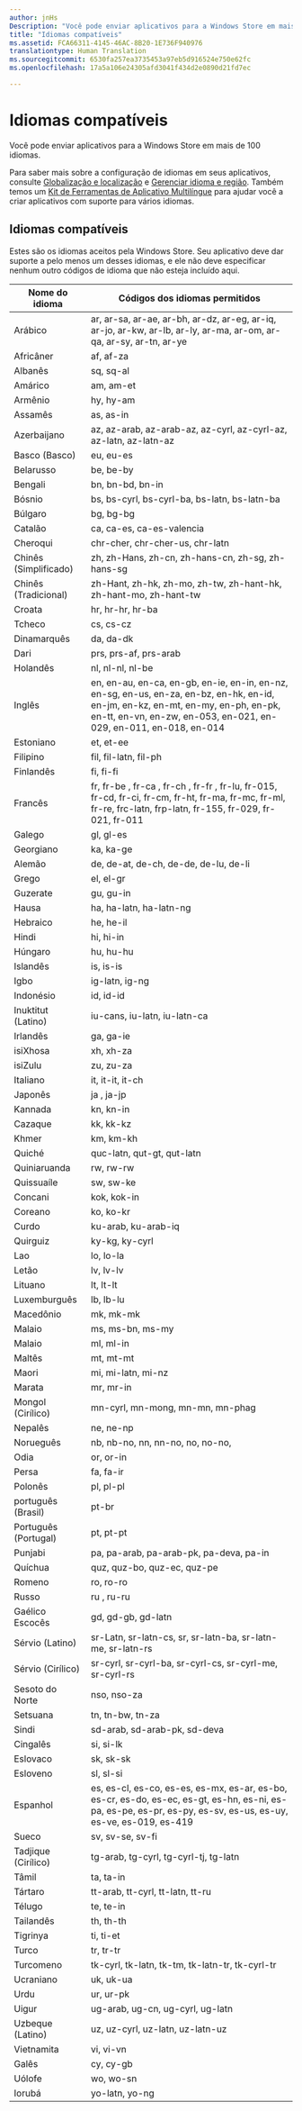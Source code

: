 ```yaml
---
author: jnHs
Description: "Você pode enviar aplicativos para a Windows Store em mais de 100 idiomas."
title: "Idiomas compatíveis"
ms.assetid: FCA66311-4145-46AC-8B20-1E736F940976
translationtype: Human Translation
ms.sourcegitcommit: 6530fa257ea3735453a97eb5d916524e750e62fc
ms.openlocfilehash: 17a5a106e24305afd3041f434d2e0890d21fd7ec

---
```


# Idiomas compatíveis


Você pode enviar aplicativos para a Windows Store em mais de 100 idiomas.

Para saber mais sobre a configuração de idiomas em seus aplicativos, consulte [Globalização e localização](../globalizing/globalizing-portal.md) e [Gerenciar idioma e região](../globalizing/manage-language-and-region.md). Também temos um [Kit de Ferramentas de Aplicativo Multilíngue](https://msdn.microsoft.com/library/windows/apps/xaml/jj572370) para ajudar você a criar aplicativos com suporte para vários idiomas.

## Idiomas compatíveis


Estes são os idiomas aceitos pela Windows Store. Seu aplicativo deve dar suporte a pelo menos um desses idiomas, e ele não deve especificar nenhum outro códigos de idioma que não esteja incluído aqui.

| Nome do idioma         | Códigos dos idiomas permitidos                                                                                                                                                                              |
|-----------------------|-------------------------------------------------------------------------------------------------------------------------------------------------------------------------------------------------------|
| Arábico                | ar, ar-sa, ar-ae, ar-bh, ar-dz, ar-eg, ar-iq, ar-jo, ar-kw, ar-lb, ar-ly, ar-ma, ar-om, ar-qa, ar-sy, ar-tn, ar-ye                                                                                    |
| Africâner             | af, af-za                                                                                                                                                                                             |
| Albanês              | sq, sq-al                                                                                                                                                                                             |
| Amárico               | am, am-et                                                                                                                                                                                             |
| Armênio              | hy, hy-am                                                                                                                                                                                             |
| Assamês              | as, as-in                                                                                                                                                                                             |
| Azerbaijano           | az, az-arab, az-arab-az, az-cyrl, az-cyrl-az, az-latn, az-latn-az                                                                                                                                     |
| Basco (Basco)       | eu, eu-es                                                                                                                                                                                             |
| Belarusso            | be, be-by                                                                                                                                                                                             |
| Bengali                | bn, bn-bd, bn-in                                                                                                                                                                                      |
| Bósnio               | bs, bs-cyrl, bs-cyrl-ba, bs-latn, bs-latn-ba                                                                                                                                                          |
| Búlgaro             | bg, bg-bg                                                                                                                                                                                             |
| Catalão               | ca, ca-es, ca-es-valencia                                                                                                                                                                             |
| Cheroqui              | chr-cher, chr-cher-us, chr-latn                                                                                                                                                                       |
| Chinês (Simplificado)  | zh, zh-Hans, zh-cn, zh-hans-cn, zh-sg, zh-hans-sg                                                                                                                                                     |
| Chinês (Tradicional) | zh-Hant, zh-hk, zh-mo, zh-tw, zh-hant-hk, zh-hant-mo, zh-hant-tw                                                                                                                                      |
| Croata              | hr, hr-hr, hr-ba                                                                                                                                                                                      |
| Tcheco                 | cs, cs-cz                                                                                                                                                                                             |
| Dinamarquês                | da, da-dk                                                                                                                                                                                             |
| Dari                  | prs, prs-af, prs-arab                                                                                                                                                                                 |
| Holandês                 | nl, nl-nl, nl-be                                                                                                                                                                                      |
| Inglês               | en, en-au, en-ca, en-gb, en-ie, en-in, en-nz, en-sg, en-us, en-za, en-bz, en-hk, en-id, en-jm, en-kz, en-mt, en-my, en-ph, en-pk, en-tt, en-vn, en-zw, en-053, en-021, en-029, en-011, en-018, en-014 |
| Estoniano              | et, et-ee                                                                                                                                                                                             |
| Filipino              | fil, fil-latn, fil-ph                                                                                                                                                                                 |
| Finlandês               | fi, fi-fi                                                                                                                                                                                             |
| Francês                | fr, fr-be , fr-ca , fr-ch , fr-fr , fr-lu, fr-015, fr-cd, fr-ci, fr-cm, fr-ht, fr-ma, fr-mc, fr-ml, fr-re, frc-latn, frp-latn, fr-155, fr-029, fr-021, fr-011                                         |
| Galego              | gl, gl-es                                                                                                                                                                                             |
| Georgiano              | ka, ka-ge                                                                                                                                                                                             |
| Alemão                | de, de-at, de-ch, de-de, de-lu, de-li                                                                                                                                                                 |
| Grego                 | el, el-gr                                                                                                                                                                                             |
| Guzerate              | gu, gu-in                                                                                                                                                                                             |
| Hausa                 | ha, ha-latn, ha-latn-ng                                                                                                                                                                               |
| Hebraico                | he, he-il                                                                                                                                                                                             |
| Hindi                 | hi, hi-in                                                                                                                                                                                             |
| Húngaro             | hu, hu-hu                                                                                                                                                                                             |
| Islandês             | is, is-is                                                                                                                                                                                             |
| Igbo                  | ig-latn, ig-ng                                                                                                                                                                                        |
| Indonésio            | id, id-id                                                                                                                                                                                             |
| Inuktitut (Latino)     | iu-cans, iu-latn, iu-latn-ca                                                                                                                                                                          |
| Irlandês                 | ga, ga-ie                                                                                                                                                                                             |
| isiXhosa              | xh, xh-za                                                                                                                                                                                             |
| isiZulu               | zu, zu-za                                                                                                                                                                                             |
| Italiano               | it, it-it, it-ch                                                                                                                                                                                      |
| Japonês              | ja , ja-jp                                                                                                                                                                                            |
| Kannada               | kn, kn-in                                                                                                                                                                                             |
| Cazaque                | kk, kk-kz                                                                                                                                                                                             |
| Khmer                 | km, km-kh                                                                                                                                                                                             |
| Quiché               | quc-latn, qut-gt, qut-latn                                                                                                                                                                            |
| Quiniaruanda           | rw, rw-rw                                                                                                                                                                                             |
| Quissuaíle             | sw, sw-ke                                                                                                                                                                                             |
| Concani               | kok, kok-in                                                                                                                                                                                           |
| Coreano                | ko, ko-kr                                                                                                                                                                                             |
| Curdo               | ku-arab, ku-arab-iq                                                                                                                                                                                   |
| Quirguiz                | ky-kg, ky-cyrl                                                                                                                                                                                        |
| Lao                   | lo, lo-la                                                                                                                                                                                             |
| Letão               | lv, lv-lv                                                                                                                                                                                             |
| Lituano            | lt, lt-lt                                                                                                                                                                                             |
| Luxemburguês         | lb, lb-lu                                                                                                                                                                                             |
| Macedônio            | mk, mk-mk                                                                                                                                                                                             |
| Malaio                 | ms, ms-bn, ms-my                                                                                                                                                                                      |
| Malaio             | ml, ml-in                                                                                                                                                                                             |
| Maltês               | mt, mt-mt                                                                                                                                                                                             |
| Maori                 | mi, mi-latn, mi-nz                                                                                                                                                                                    |
| Marata               | mr, mr-in                                                                                                                                                                                             |
| Mongol (Cirílico)  | mn-cyrl, mn-mong, mn-mn, mn-phag                                                                                                                                                                      |
| Nepalês                | ne, ne-np                                                                                                                                                                                             |
| Norueguês             | nb, nb-no, nn, nn-no, no, no-no,                                                                                                                                                                      |
| Odia                  | or, or-in                                                                                                                                                                                             |
| Persa               | fa, fa-ir                                                                                                                                                                                             |
| Polonês                | pl, pl-pl                                                                                                                                                                                             |
| português (Brasil)   | pt-br                                                                                                                                                                                                 |
| Português (Portugal) | pt, pt-pt                                                                                                                                                                                             |
| Punjabi               | pa, pa-arab, pa-arab-pk, pa-deva, pa-in                                                                                                                                                               |
| Quíchua               | quz, quz-bo, quz-ec, quz-pe                                                                                                                                                                           |
| Romeno              | ro, ro-ro                                                                                                                                                                                             |
| Russo               | ru , ru-ru                                                                                                                                                                                            |
| Gaélico Escocês       | gd, gd-gb, gd-latn                                                                                                                                                                                        |
| Sérvio (Latino)       | sr-Latn, sr-latn-cs, sr, sr-latn-ba, sr-latn-me, sr-latn-rs                                                                                                                                           |
| Sérvio (Cirílico)    | sr-cyrl, sr-cyrl-ba, sr-cyrl-cs, sr-cyrl-me, sr-cyrl-rs                                                                                                                                               |
| Sesoto do Norte      | nso, nso-za                                                                                                                                                                                           |
| Setsuana              | tn, tn-bw, tn-za                                                                                                                                                                                      |
| Sindi                | sd-arab, sd-arab-pk, sd-deva                                                                                                                                                                          |
| Cingalês               | si, si-lk                                                                                                                                                                                             |
| Eslovaco                | sk, sk-sk                                                                                                                                                                                             |
| Esloveno             | sl, sl-si                                                                                                                                                                                             |
| Espanhol               | es, es-cl, es-co, es-es, es-mx, es-ar, es-bo, es-cr, es-do, es-ec, es-gt, es-hn, es-ni, es-pa, es-pe, es-pr, es-py, es-sv, es-us, es-uy, es-ve, es-019, es-419                                        |
| Sueco               | sv, sv-se, sv-fi                                                                                                                                                                                      |
| Tadjique (Cirílico)      | tg-arab, tg-cyrl, tg-cyrl-tj, tg-latn                                                                                                                                                                 |
| Tâmil                 | ta, ta-in                                                                                                                                                                                             |
| Tártaro                 | tt-arab, tt-cyrl, tt-latn, tt-ru                                                                                                                                                                      |
| Télugo                | te, te-in                                                                                                                                                                                             |
| Tailandês                  | th, th-th                                                                                                                                                                                             |
| Tigrinya              | ti, ti-et                                                                                                                                                                                             |
| Turco               | tr, tr-tr                                                                                                                                                                                             |
| Turcomeno               | tk-cyrl, tk-latn, tk-tm, tk-latn-tr, tk-cyrl-tr                                                                                                                                                       |
| Ucraniano             | uk, uk-ua                                                                                                                                                                                             |
| Urdu                  | ur, ur-pk                                                                                                                                                                                             |
| Uigur                | ug-arab, ug-cn, ug-cyrl, ug-latn                                                                                                                                                                      |
| Uzbeque (Latino)         | uz, uz-cyrl, uz-latn, uz-latn-uz                                                                                                                                                                      |
| Vietnamita            | vi, vi-vn                                                                                                                                                                                             |
| Galês                 | cy, cy-gb                                                                                                                                                                                             |
| Uólofe                 | wo, wo-sn                                                                                                                                                                                             |
| Iorubá                | yo-latn, yo-ng                                                                                                                                                                                        |

 

 

 







<!--HONumber=Jun16_HO4-->


